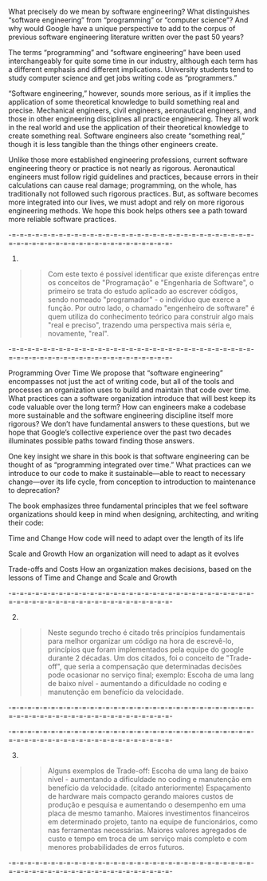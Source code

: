 What precisely do we mean by software engineering? What distinguishes “software engineering” from “programming” or “computer science”? And why would Google have a unique perspective to add to the corpus of previous software engineering literature written over the past 50 years?
 
The terms “programming” and “software engineering” have been used interchangeably for quite some time in our industry, although each term has a different emphasis and different implications. University students tend to study computer science and get jobs writing code as “programmers.”
 
“Software engineering,” however, sounds more serious, as if it implies the application of some theoretical knowledge to build something real and precise. Mechanical engineers, civil engineers, aeronautical engineers, and those in other engineering disciplines all practice engineering. They all work in the real world and use the application of their theoretical knowledge to create something real. Software engineers also create “something real,” though it is less tangible than the things other engineers create.
 
Unlike those more established engineering professions, current software engineering theory or practice is not nearly as rigorous. Aeronautical engineers must follow rigid guidelines and practices, because errors in their calculations can cause real damage; programming, on the whole, has traditionally not followed such rigorous practices. But, as software becomes more integrated into our lives, we must adopt and rely on more rigorous engineering methods. We hope this book helps others see a path toward more reliable software practices.


-=-=-=-=-=-=-=-=-=-=-=-=-=-=-=-=-=-=-=-=-=-=-=-=-=-=-=-=-=-=-=-=-=-=-=-=-=-=-=-=-=-=-=-=-=-=-=-=-=-=-=-=-

1)
>> Com este texto é possível identificar que existe diferenças entre os conceitos de "Programação" e "Engenharia de Software",  o primeiro se trata do estudo aplicado ao escrever códigos, sendo nomeado "programador" - o indivíduo que exerce a função. Por outro lado, o chamado "engenheiro de software" é quem utiliza do conhecimento teórico para construir algo mais "real e preciso", trazendo uma perspectiva mais séria e, novamente, "real".

-=-=-=-=-=-=-=-=-=-=-=-=-=-=-=-=-=-=-=-=-=-=-=-=-=-=-=-=-=-=-=-=-=-=-=-=-=-=-=-=-=-=-=-=-=-=-=-=-=-=-=-=-



Programming Over Time
We propose that “software engineering” encompasses not just the act of writing code, but all of the tools and processes an organization uses to build and maintain that code over time. What practices can a software organization introduce that will best keep its code valuable over the long term? How can engineers make a codebase more sustainable and the software engineering discipline itself more rigorous? We don’t have fundamental answers to these questions, but we hope that Google’s collective experience over the past two decades illuminates possible paths toward finding those answers.
 
One key insight we share in this book is that software engineering can be thought of as “programming integrated over time.” What practices can we introduce to our code to make it sustainable—able to react to necessary change—over its life cycle, from conception to introduction to maintenance to deprecation?
 
The book emphasizes three fundamental principles that we feel software organizations should keep in mind when designing, architecting, and writing their code:
 
Time and Change
How code will need to adapt over the length of its life
 
Scale and Growth
How an organization will need to adapt as it evolves
 
Trade-offs and Costs
How an organization makes decisions, based on the lessons of Time and Change and Scale and Growth


-=-=-=-=-=-=-=-=-=-=-=-=-=-=-=-=-=-=-=-=-=-=-=-=-=-=-=-=-=-=-=-=-=-=-=-=-=-=-=-=-=-=-=-=-=-=-=-=-=-=-=-=-

2)
>> Neste segundo trecho é citado três princípios fundamentais para melhor organizar um código na hora de escrevê-lo, princípios que foram implementados pela equipe do google durante 2 décadas. Um dos citados, foi o conceito de "Trade-off", que seria a compensação que determinadas decisões pode ocasionar no serviço final; exemplo: Escoha de uma lang de baixo nível - aumentando a dificuldade no coding e manutenção em benefício da velocidade.

-=-=-=-=-=-=-=-=-=-=-=-=-=-=-=-=-=-=-=-=-=-=-=-=-=-=-=-=-=-=-=-=-=-=-=-=-=-=-=-=-=-=-=-=-=-=-=-=-=-=-=-=-


-=-=-=-=-=-=-=-=-=-=-=-=-=-=-=-=-=-=-=-=-=-=-=-=-=-=-=-=-=-=-=-=-=-=-=-=-=-=-=-=-=-=-=-=-=-=-=-=-=-=-=-=-

3)
>> Alguns exemplos de Trade-off:
> Escoha de uma lang de baixo nível - aumentando a dificuldade no coding e manutenção em benefício da velocidade. (citado anteriormente)
> Espaçamento de hardware mais compacto gerando maiores custos de produção e pesquisa e aumentando o desempenho em uma placa de mesmo tamanho.
> Maiores investimentos financeiros em determinado projeto, tanto na equipe de funcionários, como nas ferramentas necessárias. Maiores valores agregados de custo e tempo em troca de um serviço mais completo e com menores probabilidades de erros futuros.

-=-=-=-=-=-=-=-=-=-=-=-=-=-=-=-=-=-=-=-=-=-=-=-=-=-=-=-=-=-=-=-=-=-=-=-=-=-=-=-=-=-=-=-=-=-=-=-=-=-=-=-=-
